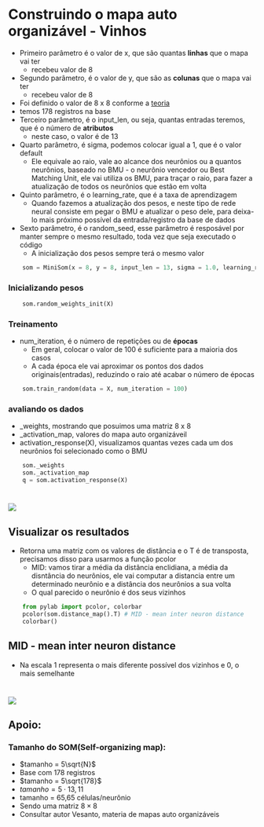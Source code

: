 # Construindo o mapa auto organizável - Vinhos

- Primeiro parâmetro é o valor de x, que são quantas **linhas** que o mapa vai ter
  - recebeu valor de 8
- Segundo parâmetro, é o valor de y, que são as **colunas** que o mapa vai ter
  - recebeu valor de 8
- Foi definido o valor de 8 x 8 conforme a [teoria](#apoio)
- temos 178 registros na base
- Terceiro parâmetro, é o input_len, ou seja, quantas entradas teremos, que é o número de **atributos**
  - neste caso, o valor é de 13
- Quarto parâmetro, é sigma, podemos colocar igual a 1, que é o valor default
  - Ele equivale ao raio, vale ao alcance dos neurônios ou a quantos neurônios, baseado no BMU
        - o neurônio vencedor ou Best Matching Unit, ele vai utiliza os BMU, para traçar o raio, para fazer a atualização de todos os neurônios que estão em volta
- Quinto parâmetro, é o learning_rate, que é a taxa de aprendizagem
  - Quando fazemos a atualização dos pesos, e neste tipo de rede neural consiste em pegar o BMU e atualizar o peso dele, para deixa-lo mais próximo possível da entrada/registro da base de dados
- Sexto parâmetro, é o random_seed, esse parâmetro é resposável por manter sempre o mesmo resultado, toda vez que seja executado o código
  - A inicialização dos pesos sempre terá o mesmo valor

```python
    som = MiniSom(x = 8, y = 8, input_len = 13, sigma = 1.0, learning_rate = 0.5, random_seed = 2) 
```

### Inicializando pesos

```python
    som.random_weights_init(X)
```

### Treinamento

- num_iteration, é o número de repetições ou de **épocas**
  - Em geral, colocar o valor de 100 é suficiente para a maioria dos casos
  - A cada época ele vai aproximar os pontos dos dados originais(entradas), reduzindo o raio até acabar o número de épocas

```python
    som.train_random(data = X, num_iteration = 100)
```

### avaliando os dados

- _weights, mostrando que posuimos uma matriz 8 x 8
- _activation_map, valores do mapa auto organizáveil
- activation_response(X), visualizamos quantas vezes cada um dos neurônios foi selecionado como o BMU

```python
    som._weights
    som._activation_map
    q = som.activation_response(X)
```
 
<h1  align="left"><img src="/home/lisboa/learn/deepLearning/aprendizagem_nao_supervisionada/Teoria - Mapas auto organizáveis/apoio_/activation_response.png"/></h1> 

## Visualizar os resultados

- Retorna uma matriz com os valores de distância e o T é de transposta, precisamos disso para usarmos a função pcolor
  - MID: vamos tirar a média da distância enclidiana, a média da disntância do neurônios, ele vai computar a distancia entre um determinado neurônio e a distância dos neurônios a sua volta
  - O qual parecido o neurônio é dos seus vizinhos

```python
    from pylab import pcolor, colorbar
    pcolor(som.distance_map().T) # MID - mean inter neuron distance
    colorbar()
```

## MID - mean inter neuron distance

- Na escala 1 representa o mais diferente possível dos vizinhos e 0, o mais semelhante

<h1  align="left"><img src="/home/lisboa/learn/deepLearning/aprendizagem_nao_supervisionada/algoritmos/mapas_auto_organizaveis/Agrupamento_vinhos/img/MID.png"/></h1>

## Apoio: 

### Tamanho do SOM(Self-organizing map):

- $tamanho = 5\sqrt{N}$
- Base com 178 registros
- $tamanho = 5\sqrt{178}$
- $tamanho = 5 \cdot 13,11$
- tamanho = 65,65 células/neurônio
- Sendo uma matriz $8\times8$
- Consultar autor Vesanto, materia de mapas auto organizáveis
